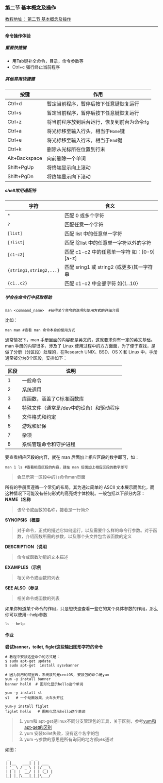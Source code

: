 ### 第二节 基本概念及操作
[教程地址： 第二节 基本概念及操作](https://www.shiyanlou.com/courses/1/labs/2/document)

---

#### 命令操作体验

##### 重要快捷键
- 用Tab键补全命令，目录，命令参数等
- Ctrl+c 强行终止当前程序

##### 其他常用快捷键
|  按键 | 作用  |
| ------------ | ------------ |
|  Ctrl+d |  暂定当前程序，暂停后按下任意键恢复运行 |
|  Ctrl+s |  暂定当前程序，暂停后按下任意键恢复运行 |
|  Ctrl+z | 将当前程序放到后台运行，恢复到前台为命令`fg`  |
|  Ctrl+a |  将光标移至输入行头，相当于`Home`键 |
|  Ctrl+e |  将光标移至输入行末，相当于`End`键 |
|  Ctrl+k | 删除从光标所在位置到行末  |
|  Alt+Backspace | 向前删除一个单词  |
|  Shift+PgUp | 将终端显示向上滚动  |
|  Shift+PgDn |  将终端显示向下滚动 |

##### shell常用通配符
|字符|含义|
|-----|-----|
|`*`|匹配 0 或多个字符|
|`?`|匹配任意一个字符|
|`[list]`|匹配 list 中的任意单一字符|
|`[!list]`|匹配 除list 中的任意单一字符以外的字符|
|`[c1-c2]`|匹配 c1-c2 中的任意单一字符 如：[0-9] [a-z]|
|`{string1,string2,...}`|匹配 sring1 或 string2 (或更多)其一字符串|
|`{c1..c2}`|匹配 c1-c2 中全部字符 如{1..10}|

##### 学会在命令行中获取帮助
```
man <command_name>  #获得某个命令的说明和使用方式的详细介绍
```
比如：
```
man man #查看 man 命令本身的使用方式
```

通常情况下，man 手册里面的内容都是英文的，这就要求你有一定的英文基础。man 手册的内容很多，涉及了 Linux 使用过程中的方方面面，为了便于查找，是做了分册（分区段）处理的，在Research UNIX、BSD、OS X 和 Linux 中，手册通常被分为8个区段，安排如下：

|区段|说明|
|-----|-----|
|1|一般命令|
|2|系统调用|
|3|库函数，涵盖了C标准函数库|
|4|特殊文件（通常是/dev中的设备）和驱动程序|
|5|文件格式和约定|
|6|游戏和屏保|
|7|杂项|
|8|系统管理命令和守护进程|

要查看相应区段的内容，就在 man 后面加上相应区段的数字即可，如：
```
man 1 ls #查看相应区段的内容，就在 man 后面加上相应区段的数字即可
```
>会显示第一区段中的`ls`命令man页面

所有的手册页遵循一个常见的布局，其为通过简单的 ASCII 文本展示而优化，而这种情况下可能没有任何形式的高亮或字体控制。一般包括以下部分内容：
**NAME（名称**
>该命令或函数的名称，接着是一行简介

**SYNOPSIS（概要**
>对于命令，正式的描述它如何运行，以及需要什么样的命令行参数。对于函数，介绍函数所需的参数，以及哪个头文件包含该函数的定义

**DESCRIPTION（说明**
>命令或函数功能的文本描述

**EXAMPLES（示例**
>相关命令或函数的列表

**SEE ALSO（参见**
>相关命令或函数的列表

如果你知道某个命令的作用，只是想快速查看一些它的某个具体参数的作用，那么你可以使用--help参数
```
ls --help
```

#### 作业

**尝试banner，toilet, figlet这些输出图形字符的命令**
```
# 教程中安装这些命令的方式是：
$ sudo apt-get update 
$ sudo apt-get  install sysvbanner

# 因为我用的阿里云，系统装的是centOS, 安装包的命令是yum
yum -y install banner
banner hell0  # 图形化显示hello这个单词

yum -y install sl
sl   # 一个动画效果，火车头开过

yum-y install figlet
figlet hello   # 图形化显示hello这个单词
```
>1. yum和 apt-get是linux不同分支管理包的工具，关于区别，参考[yum和apt-get的区别](http://www.centoscn.com/CentOS/Intermediate/2014/0508/2932.html)
>2. yum 安装toilet失败，没有这个名字的包
>3. yum -y参数的意思是所有询问的地方都yes通过

如图：
```
 _          _ _       
| |__   ___| | | ___  
| '_ \ / _ \ | |/ _ \ 
| | | |  __/ | | (_) |
|_| |_|\___|_|_|\___/
```
